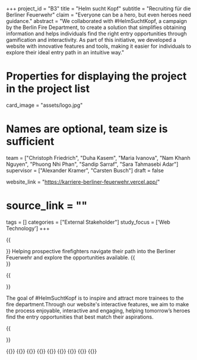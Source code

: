 +++
project_id = "B3"
title = "Helm sucht Kopf"
subtitle = "Recruiting für die Berliner Feuerwehr"
claim = "Everyone can be a hero, but even heroes need guidance."
abstract = "We collaborated with #HelmSuchtKopf, a campaign by the Berlin Fire Department, to create a solution that simplifies obtaining information and helps individuals find the right entry opportunities through gamification and interactivity. As part of this initiative, we developed a website with innovative features and tools, making it easier for individuals to explore their ideal entry path in an intuitive way."

# Properties for displaying the project in the project list
card_image = "assets/logo.jpg"

# Names are optional, team size is sufficient
team = ["Christoph Friedrich", "Duha Kasem", "Maria Ivanova", "Nam Khanh Nguyen", "Phuong Nhi Phan", "Sandip Sarraf", "Sara Tahmasebi Adar"]
supervisor = ["Alexander Kramer", "Carsten Busch"]
draft = false

website_link = "https://karriere-berliner-feuerwehr.vercel.app/"
# source_link = ""

tags = []
categories = ["External Stakeholder"]
study_focus = ['Web Technology']
+++

[//]: # ({{<image src="assets/banner.png" alt="A banner showing the pages of the website.">}})

{{<section title="Intro">}}
Helping prospective firefighters navigate their path into the Berliner Feuerwehr and explore the
opportunities available.
{{</section>}}

{{<section title="The Goal">}}

The goal of #HelmSuchtKopf is to inspire and attract more trainees to the fire
department.Through our website's interactive features, we aim to make the process enjoyable,
interactive and engaging, helping tomorrow’s heroes find the entry opportunities that best match
their aspirations.

{{</section>}}

{{<gallery>}}
{{<team-member image="assets/team/Christoph.jpg" name="Christoph Friedrich">}}
{{<team-member image="assets/team/Duha.jpg" name="Duha Kasem">}}
{{<team-member image="assets/team/Maria.jpg" name="Maria Ivanova">}}
{{<team-member image="assets/team/Nam.jpg" name="Nam Khanh Nguyen">}}
{{<team-member image="assets/team/Nhi.jpg" name="Phuong Nhi Phan">}}
{{<team-member image="assets/team/Sandip.jpg" name="Sandip Sarraf">}}
{{<team-member image="assets/team/Sara.jpg" name="Sara Tahmasebi Adar">}}
{{</gallery>}}